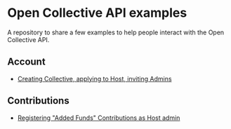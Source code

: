# Open Collective API examples

A repository to share a few examples to help people interact with the Open Collective API.

## Account

- [Creating Collective, applying to Host, inviting Admins](account/create-apply-invite.md)

## Contributions

- [Registering "Added Funds" Contributions as Host admin](contributions/added-funds.md)
